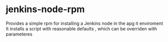 # jenkins-node-rpm
Provides a simple rpm for installing a Jenkins node in the apg it enviroment
It installs a script with reasonable defaults , which can be overriden with parameteres
